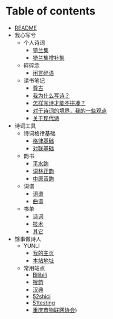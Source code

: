 # Table of contents

- [README](README.md)
- 我心写兮
  - 个人诗词
    - [猗兰集](我心写兮/个人诗词/01猗兰集.md)
    - [猗兰集增补集](我心写兮/个人诗词/02猗兰集增补集.md)
  - 碎碎念
    - [闲言碎语](我心写兮/碎碎念/闲言碎语.md)
  - 读书笔记
    - [尊古](我心写兮/读书笔记/01尊古.md)
    - [我为什么写诗？](我心写兮/读书笔记/02我为什么写诗？.md)
    - [怎样写诗才能不拼凑？](我心写兮/读书笔记/03怎样写诗才能不拼凑？.md)
    - [对于诗词的境界，我的一些观点](我心写兮/读书笔记/04对于诗词的境界，我的一些观点.md)
    - [关于现代诗](我心写兮/读书笔记/05关于现代诗.md)
- 诗词工具
  - 诗词格律基础
    - [格律基础](诗词工具/诗词格律基础/01格律基础.md)
    - [对联基础](诗词工具/诗词格律基础/02对联基础.md) 
  - 韵书
    - [平水韵](https://sou-yun.cn/QR.aspx)
    - [词林正韵](https://sou-yun.cn/QR.aspx?ci=*)
    - [中原音韵](https://sou-yun.cn/zyqr.aspx)
  - 词谱
    - [词谱](https://sou-yun.cn/QueryCiTune.aspx)
    - [曲谱](https://sou-yun.cn/QueryQuTune.aspx)
  - 书单
    - [诗词](采集/书单/01诗词.md)
    - [技术](采集/书单/02技术.md)
    - [其它](采集/书单/03其它.md)
- 馀事做诗人
  - YUNLI
    - [我的主页](https://yunlihub.top/)
    - [本站地址](https://yunlihub.gitbook.io/blog/)
  - 常用站点
    - [Bilibili](https://www.bilibili.com/)
    - [搜韵](https://sou-yun.cn/)
    - [汉典](https://www.zdic.net/)
    - [52shici](https://www.52shici.com/)
    - [51testing](http://www.51testing.com/)
    - [重庆市物联网协会](http://www.cqiota.org/))